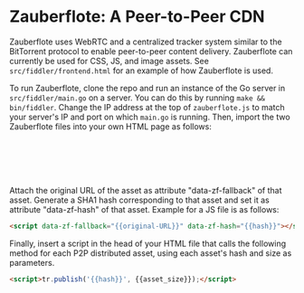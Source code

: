# Zauberflote: A Peer-to-Peer CDN

Zauberflote uses WebRTC and a centralized tracker system similar to the
BitTorrent protocol to enable peer-to-peer content delivery. Zauberflote can
currently be used for CSS, JS, and image assets. See
`src/fiddler/frontend.html` for an example of how Zauberflote is used.

To run Zauberflote, clone the repo and run an instance of the Go server in
`src/fiddler/main.go` on a server. You can do this by running `make &&
bin/fiddler`. Change the IP address at the top of `zauberflote.js` to match
your server's IP and port on which `main.go` is running. Then, import the two
Zauberflote files into your own HTML page as follows:

<pre><code><script src="peerdl.js"></script>
<script src="zauberflote.js"></script>
</pre></code>

Attach the original URL of the asset as attribute "data-zf-fallback" of that
asset. Generate a SHA1 hash corresponding to that asset and set it as attribute
"data-zf-hash" of that asset. Example for a JS file is as follows:

```html
<script data-zf-fallback="{{original-URL}}" data-zf-hash="{{hash}}"></script>
```

Finally, insert a script in the head of your HTML file that calls the following
method for each P2P distributed asset, using each asset's hash and size as
parameters.

```html
<script>tr.publish('{{hash}}', {{asset_size}});</script>
```

